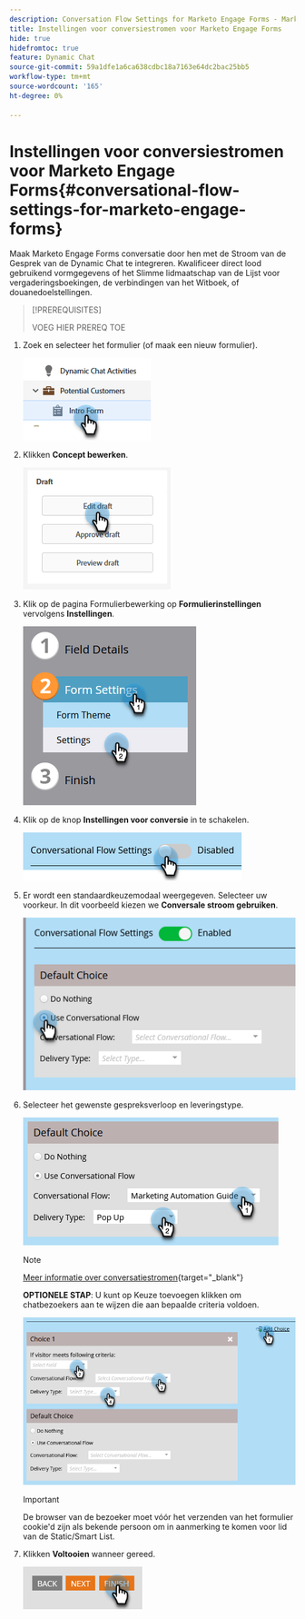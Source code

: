 ```yaml
---
description: Conversation Flow Settings for Marketo Engage Forms - Marketo Docs - productdocumentatie
title: Instellingen voor conversiestromen voor Marketo Engage Forms
hide: true
hidefromtoc: true
feature: Dynamic Chat
source-git-commit: 59a1dfe1a6ca638cdbc18a7163e64dc2bac25bb5
workflow-type: tm+mt
source-wordcount: '165'
ht-degree: 0%

---
```


# Instellingen voor conversiestromen voor Marketo Engage Forms{#conversational-flow-settings-for-marketo-engage-forms}

Maak Marketo Engage Forms conversatie door hen met de Stroom van de Gesprek van de Dynamic Chat te integreren. Kwalificeer direct lood gebruikend vormgegevens of het Slimme lidmaatschap van de Lijst voor vergaderingsboekingen, de verbindingen van het Witboek, of douanedoelstellingen.

>[!PREREQUISITES]
>
>VOEG HIER PREREQ TOE

1. Zoek en selecteer het formulier (of maak een nieuw formulier).

   ![](assets/conversational-flow-settings-1.png)

1. Klikken **Concept bewerken**.

   ![](assets/conversational-flow-settings-2.png)

1. Klik op de pagina Formulierbewerking op **Formulierinstellingen** vervolgens **Instellingen**.

   ![](assets/conversational-flow-settings-3.png)

1. Klik op de knop **Instellingen voor conversie** in te schakelen.

   ![](assets/conversational-flow-settings-4.png)

1. Er wordt een standaardkeuzemodaal weergegeven. Selecteer uw voorkeur. In dit voorbeeld kiezen we **Conversale stroom gebruiken**.

   ![](assets/conversational-flow-settings-5.png)

1. Selecteer het gewenste gespreksverloop en leveringstype.

   ![](assets/conversational-flow-settings-6.png)

   >[!NOTE]
   >
   >[Meer informatie over conversatiestromen](/help/marketo/product-docs/demand-generation/dynamic-chat-two/automated-chat/conversational-flows-overview.md){target="_blank"}

   **OPTIONELE STAP**: U kunt op Keuze toevoegen klikken om chatbezoekers aan te wijzen die aan bepaalde criteria voldoen.

   ![](assets/conversational-flow-settings-7.png)

   >[!IMPORTANT]
   >
   >De browser van de bezoeker moet vóór het verzenden van het formulier cookie&#39;d zijn als bekende persoon om in aanmerking te komen voor lid van de Static/Smart List.

1. Klikken **Voltooien** wanneer gereed.

   ![](assets/conversational-flow-settings-8.png)
